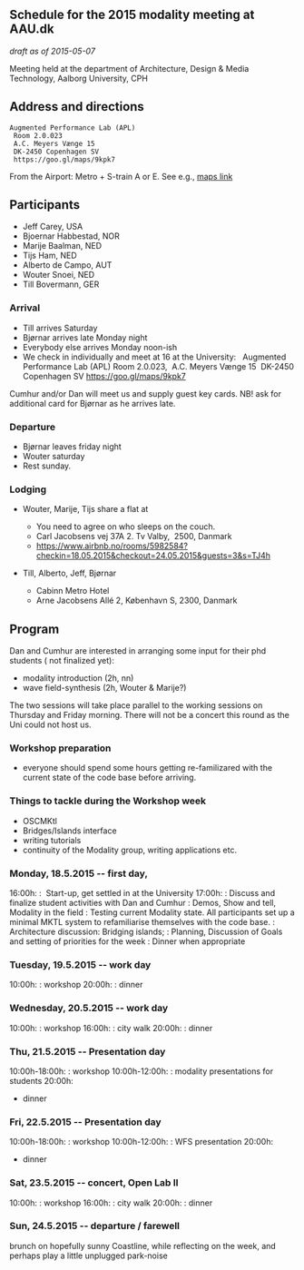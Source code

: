 ## Schedule for the 2015 modality meeting at AAU.dk
*draft as of 2015-05-07*

Meeting held at the department of Architecture, Design & Media Technology, Aalborg University, CPH

## Address and directions

```
Augmented Performance Lab (APL)
 Room 2.0.023
 A.C. Meyers Vænge 15 
 DK-2450 Copenhagen SV
 https://goo.gl/maps/9kpk7
```

From the Airport: 
Metro + S-train A or E.
See e.g., [maps link](https://goo.gl/maps/8sdnK)


## Participants

+ Jeff Carey, USA
+ Bjoernar Habbestad, NOR
+ Marije Baalman, NED
+ Tijs Ham, NED
+ Alberto de Campo, AUT
+ Wouter Snoei, NED
+ Till Bovermann, GER

### Arrival

+ Till arrives Saturday
+ Bjørnar arrives late Monday night
+ Everybody else arrives Monday noon-ish 
+ We check in individually and meet at 16 at the University:   Augmented Performance Lab (APL) Room 2.0.023,  A.C. Meyers Vænge 15  DK-2450 Copenhagen SV https://goo.gl/maps/9kpk7


Cumhur and/or Dan will meet us and supply guest key cards. NB! ask for additional card for Bjørnar as he arrives late.

### Departure

+ Bjørnar leaves friday night
+ Wouter saturday
+ Rest sunday.

### Lodging

+ Wouter, Marije, Tijs share a flat at
    * You need to agree on who sleeps on the couch.
    * Carl Jacobsens vej 37A 2. Tv Valby,  2500, Danmark
    * https://www.airbnb.no/rooms/5982584?checkin=18.05.2015&checkout=24.05.2015&guests=3&s=TJ4h

+ Till, Alberto, Jeff, Bjørnar
    * Cabinn Metro Hotel
    * Arne Jacobsens Allé 2, København S, 2300, Danmark


## Program

Dan and Cumhur are interested in arranging some input for their phd students ( not finalized yet):

+ modality introduction (2h, nn)
+ wave field-synthesis (2h, Wouter & Marije?)

The two sessions will take place parallel to the working sessions on Thursday and Friday morning.
There will not be a concert this round as the Uni could not host us.

### Workshop preparation

+ everyone should spend some hours getting re-familizared with the current state of the code base before arriving.

### Things to tackle during the Workshop week

+ OSCMKtl
+ Bridges/Islands interface
+ writing tutorials
+ continuity of the Modality group, writing applications etc.


### Monday, 18.5.2015 -- first day, 

16:00h:
:  Start-up, get settled in at the University
17:00h:
: Discuss and finalize student activities with Dan and Cumhur
: Demos, Show and tell, Modality in the field
: Testing current Modality state. All participants set up a minimal MKTL system to refamiliarise themselves with the code base.
: Architecture discussion: Bridging islands;
: Planning, Discussion of Goals and setting of priorities for the week
: Dinner when appropriate


### Tuesday, 19.5.2015 -- work day

10:00h:
: workshop
20:00h:
: dinner

### Wednesday, 20.5.2015 -- work day

10:00h:
: workshop
16:00h:
: city walk
20:00h:
: dinner


### Thu, 21.5.2015 -- Presentation day

10:00h-18:00h: 
: workshop
10:00h-12:00h:
: modality presentations for students
20:00h:
+ dinner

### Fri, 22.5.2015 -- Presentation day

10:00h-18:00h: 
: workshop
10:00h-12:00h:
: WFS presentation
20:00h:
+ dinner


### Sat, 23.5.2015 -- concert, Open Lab II

10:00h:
: workshop
16:00h:
: city walk
20:00h:
: dinner

### Sun, 24.5.2015 -- departure / farewell

brunch on hopefully sunny Coastline, while reflecting on the week, and perhaps play a little unplugged park-noise
